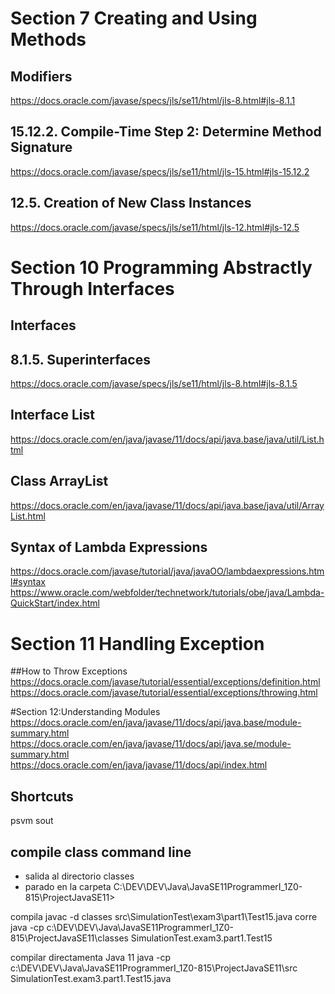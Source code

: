 # Section 7 Creating and Using Methods
## Modifiers

https://docs.oracle.com/javase/specs/jls/se11/html/jls-8.html#jls-8.1.1

## 15.12.2. Compile-Time Step 2: Determine Method Signature
https://docs.oracle.com/javase/specs/jls/se11/html/jls-15.html#jls-15.12.2

## 12.5. Creation of New Class Instances
https://docs.oracle.com/javase/specs/jls/se11/html/jls-12.html#jls-12.5

# Section 10 Programming Abstractly Through Interfaces
## Interfaces
## 8.1.5. Superinterfaces
https://docs.oracle.com/javase/specs/jls/se11/html/jls-8.html#jls-8.1.5

## Interface List<E>
https://docs.oracle.com/en/java/javase/11/docs/api/java.base/java/util/List.html

## Class ArrayList<E>
https://docs.oracle.com/en/java/javase/11/docs/api/java.base/java/util/ArrayList.html

## Syntax of Lambda Expressions
https://docs.oracle.com/javase/tutorial/java/javaOO/lambdaexpressions.html#syntax
https://www.oracle.com/webfolder/technetwork/tutorials/obe/java/Lambda-QuickStart/index.html

# Section 11 Handling Exception

##How to Throw Exceptions
https://docs.oracle.com/javase/tutorial/essential/exceptions/definition.html
https://docs.oracle.com/javase/tutorial/essential/exceptions/throwing.html

#Section 12:Understanding Modules
https://docs.oracle.com/en/java/javase/11/docs/api/java.base/module-summary.html
https://docs.oracle.com/en/java/javase/11/docs/api/java.se/module-summary.html
https://docs.oracle.com/en/java/javase/11/docs/api/index.html

## Shortcuts
psvm
sout

## compile class command line
- salida al directorio classes
- parado en la carpeta C:\DEV\DEV\Java\JavaSE11ProgrammerI_1Z0-815\ProjectJavaSE11>

compila
javac -d classes src\SimulationTest\exam3\part1\Test15.java
corre
java -cp c:\DEV\DEV\Java\JavaSE11ProgrammerI_1Z0-815\ProjectJavaSE11\classes SimulationTest.exam3.part1.Test15

compilar directamenta Java 11
java -cp c:\DEV\DEV\Java\JavaSE11ProgrammerI_1Z0-815\ProjectJavaSE11\src SimulationTest.exam3.part1.Test15.java